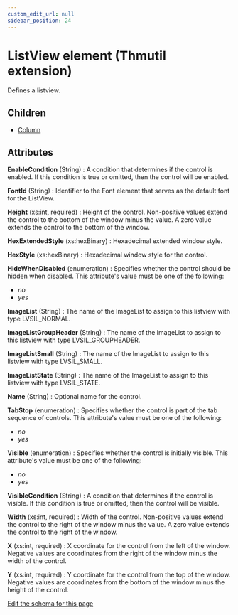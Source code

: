 ```yaml
---
custom_edit_url: null
sidebar_position: 24
---
```

# ListView element (Thmutil extension)
Defines a listview.

## Children
* [Column](column.md) 

## Attributes
**EnableCondition** (String)
  : A condition that determines if the control is enabled.  If this condition is true or omitted, then the control will be enabled.

**FontId** (String)
  : Identifier to the Font element that serves as the default font for the ListView.

**Height** (xs:int, required)
  : Height of the control. Non-positive values extend the control to the bottom of the window minus the value. A zero value extends the control to the bottom of the window.

**HexExtendedStyle** (xs:hexBinary)
  : Hexadecimal extended window style.

**HexStyle** (xs:hexBinary)
  : Hexadecimal window style for the control.

**HideWhenDisabled** (enumeration)
  : Specifies whether the control should be hidden when disabled. This attribute's value must be one of the following:
- *no*
- *yes*

**ImageList** (String)
  : The name of the ImageList to assign to this listview with type LVSIL_NORMAL.

**ImageListGroupHeader** (String)
  : The name of the ImageList to assign to this listview with type LVSIL_GROUPHEADER.

**ImageListSmall** (String)
  : The name of the ImageList to assign to this listview with type LVSIL_SMALL.

**ImageListState** (String)
  : The name of the ImageList to assign to this listview with type LVSIL_STATE.

**Name** (String)
  : Optional name for the control.

**TabStop** (enumeration)
  : Specifies whether the control is part of the tab sequence of controls. This attribute's value must be one of the following:
- *no*
- *yes*

**Visible** (enumeration)
  : Specifies whether the control is initially visible. This attribute's value must be one of the following:
- *no*
- *yes*

**VisibleCondition** (String)
  : A condition that determines if the control is visible.  If this condition is true or omitted, then the control will be visible.

**Width** (xs:int, required)
  : Width of the control. Non-positive values extend the control to the right of the window minus the value. A zero value extends the control to the right of the window.

**X** (xs:int, required)
  : X coordinate for the control from the left of the window. Negative values are coordinates from the right of the window minus the width of the control.

**Y** (xs:int, required)
  : Y coordinate for the control from the top of the window. Negative values are coordinates from the bottom of the window minus the height of the control.


[Edit the schema for this page](https://github.com/wixtoolset/web/blob/master/src/xsd4/thmutil.xsd)